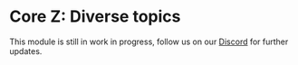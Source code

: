# Core Z: Diverse topics

This module is still in work in progress, follow us on our [Discord](https://discord.gg/s4VPUCxGtx) for further updates.